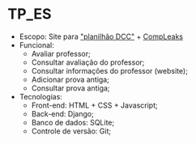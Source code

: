 # TP_ES

* Escopo: Site para ["planilhão DCC"](https://docs.google.com/spreadsheets/d/1b3ZAhH9FYQv4KxN5b-7h_hkhnZd1tILS3Ue60rOGJ-o/edit?usp=drive_web&ouid=107912368015206779024) + [CompLeaks](https://github.com/marcelodive/compleaks)
* Funcional: 
   * Avaliar professor;
   * Consultar avaliação do professor;
   * Consultar informações do professor (website);
   * Adicionar prova antiga;
   * Consultar prova antiga; 
* Tecnologias:
   * Front-end: HTML + CSS + Javascript;
   * Back-end: Django;
   * Banco de dados: SQLite;
   * Controle de versão: Git;
